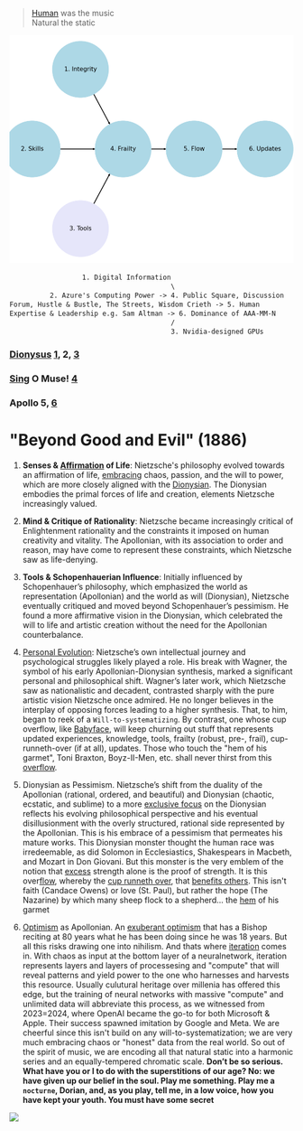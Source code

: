 > [Human](zara.png) was the music       
Natural the static      

![](python.png)

                      1. Digital Information
                                            \
              2. Azure's Computing Power -> 4. Public Square, Discussion Forum, Hustle & Bustle, The Streets, Wisdom Crieth -> 5. Human Expertise & Leadership e.g. Sam Altman -> 6. Dominance of AAA-MM-N
                                            /
                                            3. Nvidia-designed GPUs
                                            
### [Dionysus](https://github.com/abikesa/dailygrind) [1](https://abikesa.github.io/jerryseinfeld/), 2, [3](https://en.wikisource.org/wiki/An_Attempt_at_Self-Criticism)
### [Sing](https://github.com/abikesa/zarathustra/blob/main/dionysian.md) O Muse! [4](https://abikesa.github.io/why-python/)
### Apollo 5, [6](https://www.gutenberg.org/files/174/174-h/174-h.htm)


# "Beyond Good and Evil" (1886)

1. **Senses & [Affirmation](https://github.com/abikesa/dailygrind/blob/main/1_challenges/digital_information.md) of Life**: Nietzsche's philosophy evolved towards an affirmation of life, [embracing](https://github.com/abikesa/digital/blob/main/index.md) chaos, passion, and the will to power, which are more closely aligned with the [Dionysian](https://abikesa.github.io/holding-it-down/). The Dionysian embodies the primal forces of life and creation, elements Nietzsche increasingly valued.

2. **Mind & Critique of Rationality**: Nietzsche became increasingly critical of Enlightenment rationality and the constraints it imposed on human creativity and vitality. The Apollonian, with its association to order and reason, may have come to represent these constraints, which Nietzsche saw as life-denying.

3. **Tools & Schopenhauerian Influence**: Initially influenced by Schopenhauer’s philosophy, which emphasized the world as representation (Apollonian) and the world as will (Dionysian), Nietzsche eventually critiqued and moved beyond Schopenhauer’s pessimism. He found a more affirmative vision in the Dionysian, which celebrated the will to life and artistic creation without the need for the Apollonian counterbalance.

4. [Personal Evolution](https://www.gutenberg.org/files/1998/1998-h/1998-h.htm#link2H_4_0003): Nietzsche’s own intellectual journey and psychological struggles likely played a role. His break with Wagner, the symbol of his early Apollonian-Dionysian synthesis, marked a significant personal and philosophical shift. Wagner’s later work, which Nietzsche saw as nationalistic and decadent, contrasted sharply with the pure artistic vision Nietzsche once admired. He no longer believes in the interplay of opposing forces leading to a higher synthesis. That, to him, began to reek of a `Will-to-systematizing`. By contrast, one whose cup overflow, like [Babyface](https://abikesa.github.io/edmonds/), will keep churning out stuff that represents updated experiences, knowledge, tools, frailty (robust, pre-, frail), cup-runneth-over (if at all), updates. Those who touch the "hem of his garmet", Toni Braxton, Boyz-II-Men, etc. shall never thirst from this [overflow](https://en.wikipedia.org/wiki/Relaxation_(psychology)).

5. Dionysian as Pessimism. Nietzsche’s shift from the duality of the Apollonian (rational, ordered, and beautiful) and Dionysian (chaotic, ecstatic, and sublime) to a more [exclusive focus](https://en.wikipedia.org/wiki/Nihilism#Positions) on the Dionysian reflects his evolving philosophical perspective and his eventual disillusionment with the overly structured, rational side represented by the Apollonian. This is his embrace of a pessimism that permeates his mature works. This Dionysian monster thought the human race was irredeemable, as did Solomon in Ecclesiastics, Shakespears in Macbeth, and Mozart in Don Giovani. But this monster is the very emblem of the notion that [excess](https://www.handprint.com/SC/NIE/GotDamer.html#:~:text=Excess%20strength%20alone%20is%20the,all%2Dtoo%2Dheavy%20seriousness.) strength alone is the proof of strength. It is this over[flow](https://www.gutenberg.org/files/52263/52263-h/52263-h.htm), whereby the [cup runneth over](https://www.biblegateway.com/passage/?search=Psalm+23%3A5&version=KJV), that [benefits others](https://www.biblegateway.com/passage/?search=Matthew%2022%3A37-40&version=KJV). This isn't faith (Candace Owens) or love (St. Paul), but rather the hope (The Nazarine) by which many sheep flock to a shepherd... the [hem](https://www.biblegateway.com/passage/?search=Matthew%209%3A18-26%2CMark%205%3A22-43%2CLuke%208%3A41-56&version=KJV) of his garmet
   
6. [Optimism](https://abikesa.github.io/website/) as Apollonian. An [exuberant optimism](https://www.gutenberg.org/files/174/174-h/174-h.htm) that has a Bishop reciting at 80 years what he has been doing since he was 18 years. But all this risks drawing one into nihilism. And thats where [iteration](https://abikesa.github.io/iterate/intro.html) comes in. With chaos as input at the bottom layer of a neuralnetwork, iteration represents layers and layers of processesing and "compute" that will reveal patterns and yield power to the one who harnesses and harvests this resource. Usually culutural heritage over millenia has offered this edge, but the training of neural networks with massive "compute" and unlimited data will abbreviate this process, as we witnessed from 2023=2024, where OpenAI became the go-to for both Microsoft & Apple. Their success spawned imitation by Google and Meta. We are cheerful since this isn't build on any will-to-systematization; we are very much embracing chaos or "honest" data from the real world. So out of the spirit of music, we are encoding all that natural static into a harmonic series and an equally-tempered chromatic scale. **Don’t be so serious. What have you or I to do with the superstitions of our age? No: we have given up our belief in the soul. Play me something. Play me a `nocturne`, Dorian, and, as you play, tell me, in a low voice, how you have kept your youth. You must have some secret**

![](https://camo.githubusercontent.com/c65497003ca185982d9da5084e34a3e8c58fe0463904232e5f7e7a002f338641/68747470733a2f2f6162696b6573612e6769746875622e696f2f6d757369632f66726f6e746965722e706e67)
